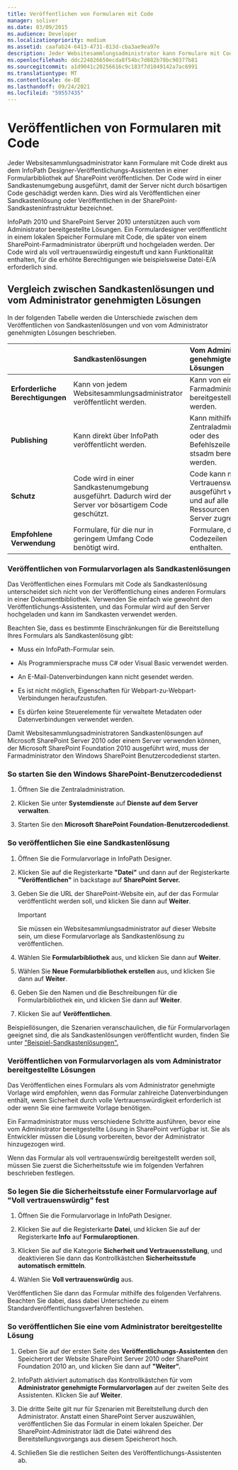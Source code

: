 ```yaml
---
title: Veröffentlichen von Formularen mit Code
manager: soliver
ms.date: 03/09/2015
ms.audience: Developer
ms.localizationpriority: medium
ms.assetid: caafab24-6413-4731-813d-cba3ae9ea97e
description: Jeder Websitesammlungsadministrator kann Formulare mit Code direkt aus dem InfoPath Designer-Veröffentlichungs-Assistenten in einer Formularbibliothek auf SharePoint veröffentlichen. Der Code wird in einer Sandkastenumgebung ausgeführt, damit der Server nicht durch bösartigen Code geschädigt werden kann. Dies wird als Veröffentlichen einer Sandkastenlösung oder Veröffentlichen in der SharePoint-Sandkasteninfrastruktur bezeichnet.
ms.openlocfilehash: ddc224826650ecda8f54bc7d882b78bc90377b81
ms.sourcegitcommit: a1d9041c20256616c9c183f7d1049142a7ac6991
ms.translationtype: MT
ms.contentlocale: de-DE
ms.lasthandoff: 09/24/2021
ms.locfileid: "59557435"
---
```

# <a name="publishing-forms-with-code"></a>Veröffentlichen von Formularen mit Code

Jeder Websitesammlungsadministrator kann Formulare mit Code direkt aus dem InfoPath Designer-Veröffentlichungs-Assistenten in einer Formularbibliothek auf SharePoint veröffentlichen. Der Code wird in einer Sandkastenumgebung ausgeführt, damit der Server nicht durch bösartigen Code geschädigt werden kann. Dies wird als Veröffentlichen einer Sandkastenlösung oder Veröffentlichen in der SharePoint-Sandkasteninfrastruktur bezeichnet.
  
InfoPath 2010 und SharePoint Server 2010 unterstützen auch vom Administrator bereitgestellte Lösungen. Ein Formulardesigner veröffentlicht in einem lokalen Speicher Formulare mit Code, die später von einem SharePoint-Farmadministrator überprüft und hochgeladen werden. Der Code wird als voll vertrauenswürdig eingestuft und kann Funktionalität enthalten, für die erhöhte Berechtigungen wie beispielsweise Datei-E/A erforderlich sind.
  
## <a name="comparing-sandboxed-and-administrator-approved-solutions"></a>Vergleich zwischen Sandkastenlösungen und vom Administrator genehmigten Lösungen

In der folgenden Tabelle werden die Unterschiede zwischen dem Veröffentlichen von Sandkastenlösungen und von vom Administrator genehmigten Lösungen beschrieben.  
  
||**Sandkastenlösungen**|**Vom Administrator genehmigte Lösungen**|
|:-----|:-----|:-----|
|**Erforderliche Berechtigungen** <br/> |Kann von jedem Websitesammlungsadministrator veröffentlicht werden.  <br/> |Kann von einem Farmadministrator bereitgestellt werden.  <br/> |
|**Publishing** <br/> |Kann direkt über InfoPath veröffentlicht werden.  <br/> |Kann mithilfe der Zentraladministration oder des Befehlszeilentools stsadm bereitgestellt werden.  <br/> |
|**Schutz** <br/> |Code wird in einer Sandkastenumgebung ausgeführt. Dadurch wird der Server vor bösartigem Code geschützt.  <br/> |Code kann mit voller Vertrauenswürdigkeit ausgeführt werden und auf alle Ressourcen auf dem Server zugreifen.  <br/> |
|**Empfohlene Verwendung** <br/> |Formulare, für die nur in geringem Umfang Code benötigt wird.  <br/> |Formulare, die viele Codezeilen enthalten.  <br/> |
   
### <a name="publishing-form-templates-as-sandboxed-solutions"></a>Veröffentlichen von Formularvorlagen als Sandkastenlösungen

Das Veröffentlichen eines Formulars mit Code als Sandkastenlösung unterscheidet sich nicht von der Veröffentlichung eines anderen Formulars in einer Dokumentbibliothek. Verwenden Sie einfach wie gewohnt den Veröffentlichungs-Assistenten, und das Formular wird auf den Server hochgeladen und kann im Sandkasten verwendet werden.
  
Beachten Sie, dass es bestimmte Einschränkungen für die Bereitstellung Ihres Formulars als Sandkastenlösung gibt:
  
- Muss ein InfoPath-Formular sein.
    
- Als Programmiersprache muss C# oder Visual Basic verwendet werden.
    
- An E-Mail-Datenverbindungen kann nicht gesendet werden.
    
- Es ist nicht möglich, Eigenschaften für Webpart-zu-Webpart-Verbindungen heraufzustufen.
    
- Es dürfen keine Steuerelemente für verwaltete Metadaten oder Datenverbindungen verwendet werden.
    
Damit Websitesammlungsadministratoren Sandkastenlösungen auf Microsoft SharePoint Server 2010 oder einem Server verwenden können, der Microsoft SharePoint Foundation 2010 ausgeführt wird, muss der Farmadministrator den Windows SharePoint Benutzercodedienst starten.
  
### <a name="to-start-the-windows-sharepoint-user-code-service"></a>So starten Sie den Windows SharePoint-Benutzercodedienst

1. Öffnen Sie die Zentraladministration.
    
2. Klicken Sie unter **Systemdienste** auf **Dienste auf dem Server verwalten**.
    
3. Starten Sie den **Microsoft SharePoint Foundation-Benutzercodedienst**.
    
### <a name="to-publish-a-sandboxed-solution"></a>So veröffentlichen Sie eine Sandkastenlösung

1. Öffnen Sie die Formularvorlage in InfoPath Designer.
    
2. Klicken Sie auf die Registerkarte **"Datei"** und dann auf der Registerkarte **"Veröffentlichen"** in backstage auf **SharePoint Server.** 
    
3. Geben Sie die URL der SharePoint-Website ein, auf der das Formular veröffentlicht werden soll, und klicken Sie dann auf **Weiter**. 
    
    > [!IMPORTANT]
    > Sie müssen ein Websitesammlungsadministrator auf dieser Website sein, um diese Formularvorlage als Sandkastenlösung zu veröffentlichen. 
  
4. Wählen Sie **Formularbibliothek** aus, und klicken Sie dann auf **Weiter**.
    
5. Wählen Sie **Neue Formularbibliothek erstellen** aus, und klicken Sie dann auf **Weiter**.
    
6. Geben Sie den Namen und die Beschreibungen für die Formularbibliothek ein, und klicken Sie dann auf **Weiter**.
    
7. Klicken Sie auf **Veröffentlichen**.
    
Beispiellösungen, die Szenarien veranschaulichen, die für Formularvorlagen geeignet sind, die als Sandkastenlösungen veröffentlicht wurden, finden Sie unter ["Beispiel-Sandkastenlösungen".](sample-sandboxed-solutions.md)
  
### <a name="publishing-form-templates-as-administrator-deployed-solutions"></a>Veröffentlichen von Formularvorlagen als vom Administrator bereitgestellte Lösungen

Das Veröffentlichen eines Formulars als vom Administrator genehmigte Vorlage wird empfohlen, wenn das Formular zahlreiche Datenverbindungen enthält, wenn Sicherheit durch volle Vertrauenswürdigkeit erforderlich ist oder wenn Sie eine farmweite Vorlage benötigen.
  
Ein Farmadministrator muss verschiedene Schritte ausführen, bevor eine vom Administrator bereitgestellte Lösung in SharePoint verfügbar ist. Sie als Entwickler müssen die Lösung vorbereiten, bevor der Administrator hinzugezogen wird.
  
Wenn das Formular als voll vertrauenswürdig bereitgestellt werden soll, müssen Sie zuerst die Sicherheitsstufe wie im folgenden Verfahren beschrieben festlegen.
  
### <a name="to-set-the-security-level-of-a-form-template-to-full-trust"></a>So legen Sie die Sicherheitsstufe einer Formularvorlage auf "Voll vertrauenswürdig" fest

1. Öffnen Sie die Formularvorlage in InfoPath Designer.
    
2. Klicken Sie auf die Registerkarte **Datei**, und klicken Sie auf der Registerkarte **Info** auf **Formularoptionen**.
    
3. Klicken Sie auf die Kategorie **Sicherheit und Vertrauensstellung**, und deaktivieren Sie dann das Kontrollkästchen **Sicherheitsstufe automatisch ermitteln**. 
    
4. Wählen Sie **Voll vertrauenswürdig** aus.
    
Veröffentlichen Sie dann das Formular mithilfe des folgenden Verfahrens. Beachten Sie dabei, dass dabei Unterschiede zu einem Standardveröffentlichungsverfahren bestehen.
  
### <a name="to-publish-an-administrator-deployed-solution"></a>So veröffentlichen Sie eine vom Administrator bereitgestellte Lösung

1. Geben Sie auf der ersten Seite des **Veröffentlichungs-Assistenten** den Speicherort der Website SharePoint Server 2010 oder SharePoint Foundation 2010 an, und klicken Sie dann auf **"Weiter".**
    
2. InfoPath aktiviert automatisch das Kontrollkästchen für vom **Administrator genehmigte Formularvorlagen** auf der zweiten Seite des Assistenten. Klicken Sie auf **Weiter**.
    
3. Die dritte Seite gilt nur für Szenarien mit Bereitstellung durch den Administrator. Anstatt einen SharePoint Server auszuwählen, veröffentlichen Sie das Formular in einem lokalen Speicher. Der SharePoint-Administrator lädt die Datei während des Bereitstellungsvorgangs aus diesem Speicherort hoch.
    
4. Schließen Sie die restlichen Seiten des Veröffentlichungs-Assistenten ab.
    


